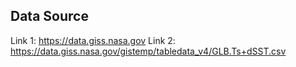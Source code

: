 ## Data Source
 
 Link 1:  https://data.giss.nasa.gov
 Link 2:  https://data.giss.nasa.gov/gistemp/tabledata_v4/GLB.Ts+dSST.csv
